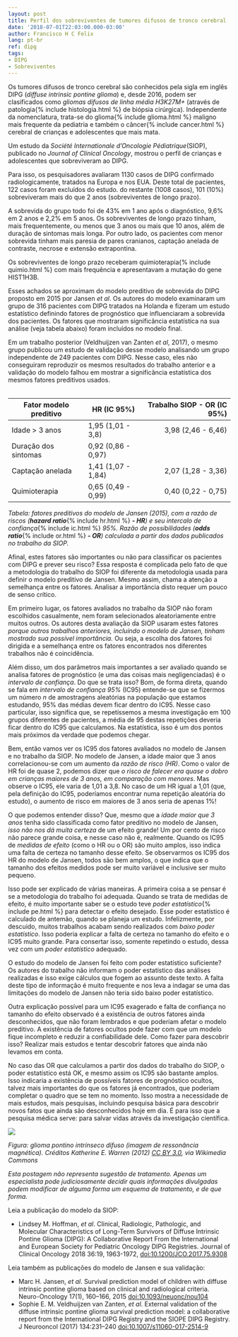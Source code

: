 ```yaml
---
layout: post
title: Perfil dos sobreviventes de tumores difusos de tronco cerebral
date: '2018-07-01T22:03:00.000-03:00'
author: Francisco H C Felix
lang: pt-br
ref: dipg
tags:
- DIPG
- Sobreviventes
---
```


Os tumores difusos de tronco cerebral são conhecidos pela sigla em inglês DIPG
(_diffuse intrinsic pontine glioma_) e, desde 2016, podem ser clasificados como _gliomas difusos de linha média H3K27M+_ (através de patologia{% include histologia.html %} de biópsia cirúrgica). Independente da nomenclatura, trata-se do glioma{% include glioma.html %} maligno mais frequente da pediatria e também o câncer{% include cancer.html %} cerebral de crianças e adolescentes que mais mata.
<!--more-->

Um estudo da _Société Internationale d’Oncologie Pédiatrique_(SIOP), publicado
no _Journal of Clinical Oncology_, mostrou o perfil de crianças e adolescentes
que sobreviveram ao DIPG.

Para isso, os pesquisadores avaliaram 1130 casos de DIPG confirmado radiologicamente, tratados na Europa e nos EUA. Deste total de pacientes, 122 casos foram excluídos do estudo. do restante (1008 casos), 101 (10%) sobreviveram mais do que 2 anos (sobreviventes de longo prazo).

A sobrevida do grupo todo foi de 43% em 1 ano após o diagnóstico, 9,6% em 2 anos
e 2,2% em 5 anos. Os sobreviventes de longo prazo tinham, mais frequentemente,
ou menos que 3 anos ou mais que 10 anos, além de duração de sintomas mais longa.
Por outro lado, os pacientes com menor sobrevida tinham mais paresia de pares cranianos, captação anelada de contraste, necrose e extensão extrapontina.

Os sobreviventes de longo prazo receberam quimioterapia{% include quimio.html %} com mais frequência e apresentavam a mutação do gene HIST1H3B.

Esses achados se aproximam do modelo preditivo de sobrevida do DIPG proposto em 2015 por Jansen _et al_. Os autores do modelo examinaram um grupo de 316 pacientes com DIPG tratados na Holanda e fizeram um estudo estatístico definindo fatores de prognóstico que influenciaram a sobrevida dos pacientes. Os fatores que mostraram significância estatística na sua análise (veja tabela abaixo) foram incluídos no modelo final.

Em um trabalho posterior (Veldhuijzen van Zanten _et al_, 2017), o mesmo grupo publicou um estudo de validação desse modelo analisando um grupo independente de 249 pacientes com DIPG. Nesse caso, eles não conseguiram reproduzir os mesmos resultados do trabalho anterior e a validação do modelo falhou em mostrar a significância estatística dos mesmos fatores preditivos usados.
<br/><br/>

| Fator modelo preditivo | HR (IC 95%) | Trabalho SIOP - OR (IC 95%) |
| --- | --- | ---:|
| Idade > 3 anos | 1,95 (1,01 - 3,8) | 3,98 (2,46 - 6,46) |
| Duração dos sintomas | 0,92 (0,86 - 0,97) | |
| Captação anelada | 1,41 (1,07 - 1,84) | 2,07 (1,28 - 3,36) |
| Quimioterapia | 0,65 (0,49 - 0,99) | 0,40 (0,22 - 0,75) |

_Tabela: fatores preditivos do modelo de Jansen (2015), com a razão de riscos (**hazard ratio**_{% include hr.html %} _**- HR**) e seu intercalo de confiança_{% include ic.html %} _95%. Razão de possibilidades (**odds ratio**_{% include or.html %} _**- OR**) calculada a partir dos dados publicados no trabalho da SIOP._

Afinal, estes fatores são importantes ou não para classificar os pacientes com DIPG e prever seu risco? Essa resposta é complicada pelo fato de que a metodologia do trabalho do SIOP foi diferente da metodologia usada para definir o modelo preditivo de Jansen. Mesmo assim, chama a atenção a semelhança entre os fatores. Analisar a importância disto requer um pouco de senso crítico.

Em primeiro lugar, os fatores avaliados no trabalho da SIOP não foram escolhidos casualmente, nem foram selecionados aleatoriamente entre muitos outros. Os autores desta avaliação da SIOP usaram estes fatores _porque outros trabalhos anteriores, incluindo o modelo de Jansen, tinham mostrado sua possível importância._ Ou seja, a escolha dos fatores foi dirigida e a semelhança entre os fatores encontrados nos diferentes trabalhos não é coincidência.

Além disso, um dos parâmetros mais importantes a ser avaliado quando se analisa fatores de prognóstico (e uma das coisas mais negligenciadas) é o _intervalo de confiança_. Do que se trata isso? Bom, de forma direta, quando se fala em _intervalo de confiança 95%_ (IC95) entende-se que se fizermos um número _n_ de amostragens aleatórias na população que estamos estudando, 95% das médias devem ficar dentro do IC95. Nesse caso particular, isso significa que, se repetíssemos a mesma investigação em 100 grupos diferentes de pacientes, a média de 95 destas repetições deveria ficar dentro do IC95 que calculamos. Na estatística, isso é um dos pontos mais próximos da verdade que podemos chegar.

Bem, então vamos ver os IC95 dos fatores avaliados no modelo de Jansen e no trabalho da SIOP. No modelo de Jansen, a idade maior que 3 anos correlacionou-se com um aumento da _razão de risco (HR)_. Como o valor de HR foi de quase 2, podemos dizer que _o risco de falecer era quase o dobro em crianças maiores de 3 anos, em comparação com menores_. Mas observe o IC95, ele varia de 1,01 a 3,8. No caso de um HR igual a 1,01 (que, pela definição do IC95, poderíamos encontrar numa repetição aleatória do estudo), o aumento de risco em maiores de 3 anos seria de apenas 1%!

O que podemos entender disso? Que, mesmo que a _idade maior que 3 anos_ tenha sido classificada como fator preditivo no modelo de Jansen, _isso não nos dá muita certeza_ de um efeito grande! Um por cento de risco não parece grande coisa, e nesse caso não é, realmente. Quando os IC95 de _medidas de efeito_ (como o HR ou o OR) são muito amplos, isso indica uma falta de certeza no tamanho desse efeito. Se observarmos os IC95 dos HR do modelo de Jansen, todos são bem amplos, o que indica que o tamanho dos efeitos medidos pode ser muito variável e inclusive ser muito pequeno.

Isso pode ser explicado de várias maneiras. A primeira coisa a se pensar é se a metodologia do trabalho foi adequada. Quando se trata de medidas de efeito, é muito importante saber se o estudo teve _poder estatístico_{% include pe.html %} para detectar o efeito desejado. Esse poder estatístico é calculado de antemão, quando se planeja um estudo. Infelizmente, por descuido, muitos trabalhos acabam sendo realizados com _baixo poder estatístico_. Isso poderia explicar a falta de certeza no tamanho do efeito e o IC95 muito grande. Para consertar isso, somente repetindo o estudo, dessa vez com um _poder estatístico_ adequado.

O estudo do modelo de Jansen foi feito com poder estatístico suficiente? Os autores do trabalho não informam o poder estatístico das análises realizadas e isso exige cálculos que fogem ao assunto deste texto. A falta deste tipo de informação é muito frequente e nos leva a indagar se uma das limitações do modelo de Jansen não teria sido baixo poder estatístico.

Outra explicação possível para um IC95 exagerado e falta de confiança no tamanho do efeito observado é a existência de outros fatores ainda desconhecidos, que não foram lembrados e que poderiam afetar o modelo preditivo. A existência de fatores ocultos pode fazer com que um modelo fique incompleto e reduzir a confiabilidade dele. Como fazer para descobrir isso? Realizar mais estudos e tentar descobrir fatores que ainda não levamos em conta.

No caso das OR que calculamos a partir dos dados do trabalho do SIOP, o poder estatístico está OK, e mesmo assim os IC95 são bastante amplos. Isso indicaria a existência de possíveis fatores de prognóstico ocultos, talvez mais importantes do que os fatores já encontrados, que poderiam completar o quadro que se tem no momento. Isso mostra a necessidade de mais estudos, mais pesquisas, incluindo pesquisa básica para descobrir novos fatos que ainda são desconhecidos hoje em dia. É para isso que a pesquisa médica serve: para salvar vidas através da investigação científica.

![](https://upload.wikimedia.org/wikipedia/commons/0/09/Typical_MRI_appearance_of_diffuse_intrinsic_pontine_glioma_%28DIPG%29_-_Fonc-02-00205-g002.jpg)

_Figura: glioma pontino intrínseco difuso (imagem de ressonância magnética). Créditos Katherine E. Warren (2012) [CC BY 3.0](https://creativecommons.org/licenses/by/3.0), via Wikimedia Commons_

_Esta postagem não representa sugestão de tratamento. Apenas um especialista pode judiciosamente decidir quais informações divulgadas podem modificar de alguma forma um esquema de tratamento, e de que forma._

Leia a publicação do modelo da SIOP:
- Lindsey M. Hoffman, _et al_. Clinical, Radiologic, Pathologic, and Molecular Characteristics of Long-Term Survivors of Diffuse Intrinsic Pontine Glioma (DIPG): A Collaborative Report From the International and European Society for Pediatric Oncology DIPG Registries. Journal of Clinical Oncology 2018 36:19, 1963-1972, [doi:10.1200/JCO.2017.75.9308](https://doi.org/10.1200/JCO.2017.75.9308)

Leia também as publicações do modelo de Jansen e sua validação:
- Marc H. Jansen, _et al_. Survival prediction model of children with diffuse intrinsic pontine glioma based on clinical and radiological criteria. Neuro-Oncology 17(1), 160–166, 2015 [doi:10.1093/neuonc/nou104](https://doi.org/10.1093/neuonc/nou104)
- Sophie E. M. Veldhuijzen van Zanten, _et al_. External validation of the diffuse intrinsic pontine glioma survival prediction model: a collaborative report from the International DIPG Registry and the SIOPE DIPG Registry. J Neurooncol (2017) 134:231–240 [doi:10.1007/s11060-017-2514-9](https://doi.org/10.1007/s11060-017-2514-9)

